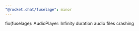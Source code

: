 ```yaml
---
"@rocket.chat/fuselage": minor
---
```


fix(fuselage): AudioPlayer: Infinity duration audio files crashing
